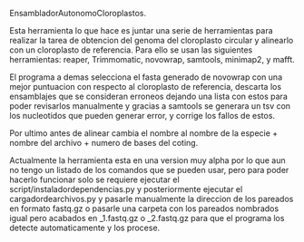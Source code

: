 EnsambladorAutonomoCloroplastos.

Esta herramienta lo que hace es juntar una serie de herramientas para realizar la tarea de obtencion del genoma 
del cloroplasto circular y alinearlo con un cloroplasto de referencia.
Para ello se usan las siguientes herramientas: reaper, Trimmomatic, novowrap, samtools, minimap2, y mafft. 

El programa a demas selecciona el fasta generado de novowrap con una mejor puntuacion con respecto al 
cloroplasto de referencia, descarta los ensamblajes que se consideran erroneos dejando una lista con 
estos para poder revisarlos manualmente y gracias a samtools se generara un tsv con los nucleotidos que pueden
generar error, y corrige los fallos de estos.

Por ultimo antes de alinear cambia el nombre al nombre de la especie + nombre del archivo + numero de bases del
coting.

Actualmente la herramienta esta en una version muy alpha por lo que aun no tengo un listado de los comandos que
se pueden usar, pero para poder hacerlo funcionar solo se requiere ejecutar el script/instaladordependencias.py 
y posteriormente ejecutar el cargadordearchivos.py y pasarle manualmente la direccion de los pareados en formato
fastq.gz o pasarle una carpeta con los pareados nombrados igual pero acabados en _1.fastq.gz o _2.fastq.gz para 
que el programa los detecte automaticamente y los procese.
